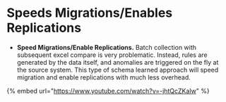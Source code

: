 # Speeds Migrations/Enables Replications

* **Speed Migrations/Enable Replications.** Batch collection with subsequent excel compare is very problematic. Instead, rules are generated by the data itself, and anomalies are triggered on the fly at the source system. This type of schema learned approach will speed migration and enable replications with much less overhead.

{% embed url="https://www.youtube.com/watch?v=-jhtQcZKaIw" %}

